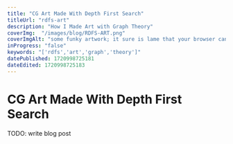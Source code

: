 ```yaml
---
title: "CG Art Made With Depth First Search"
titleUrl: "rdfs-art"
description: "How I Made Art with Graph Theory"
coverImg:  "/images/blog/RDFS-ART.png"
coverImgAlt: "some funky artwork; it sure is lame that your browser cant render it or you cant see it."
inProgress: "false"
keywords: "['rdfs','art','graph','theory']"
datePublished: 1720998725181
dateEdited: 1720998725183
---
```


# CG Art Made With Depth First Search

TODO: write blog post